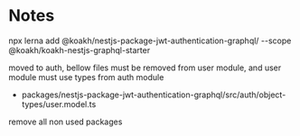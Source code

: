# Notes

npx lerna add @koakh/nestjs-package-jwt-authentication-graphql/ --scope @koakh/koakh-nestjs-graphql-starter

moved to auth, bellow files must be removed from user module, and user module must use types from auth module

- packages/nestjs-package-jwt-authentication-graphql/src/auth/object-types/user.model.ts

remove all non used packages 